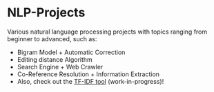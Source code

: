 # NLP-Projects

Various natural language processing projects with topics ranging from beginner to advanced, such as:
* Bigram Model + Automatic Correction
* Editing distance Algorithm
* Search Engine + Web Crawler
* Co-Reference Resolution + Information Extraction
* Also, check out the [TF-IDF tool](https://tf-idf-tool.herokuapp.com/) (work-in-progress)!
